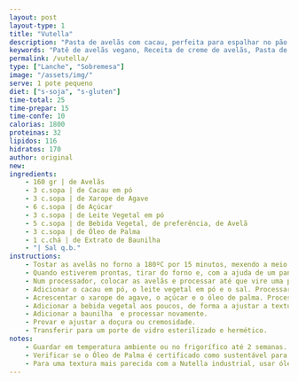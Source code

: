```yaml
---
layout: post
layout-type: 1
title: "Vutella"
description: "Pasta de avelãs com cacau, perfeita para espalhar no pão ou usar como recheio em sobremesas veganas"
keywords: "Patê de avelãs vegano, Receita de creme de avelãs, Pasta de cacau vegana, Creme de chocolate caseiro, Pasta vegana de avelãs e cacau, Creme de chocolate saudável, Doce vegano com cacau, Creme de barrar sem lactose, Nutella vegana caseira, Pasta de avelãs com cacau"
permalink: /vutella/
type: ["Lanche", "Sobremesa"]
image: "/assets/img/"
serve: 1 pote pequeno
diet: ["s-soja", "s-gluten"]
time-total: 25
time-prepar: 15
time-confe: 10
calorias: 1800
proteinas: 32
lipidos: 116
hidratos: 170
author: original
new:
ingredients:
    - 160 gr | de Avelãs
    - 3 c.sopa | de Cacau em pó
    - 3 c.sopa | de Xarope de Agave
    - 6 c.sopa | de Açúcar
    - 3 c.sopa | de Leite Vegetal em pó
    - 5 c.sopa | de Bebida Vegetal, de preferência, de Avelã
    - 3 c.sopa | de Óleo de Palma
    - 1 c.chá | de Extrato de Baunilha
    - "| Sal q.b."
instructions:
    - Tostar as avelãs no forno a 180ºC por 15 minutos, mexendo a meio do tempo, até que fiquem levemente douradas.
    - Quando estiverem prontas, tirar do forno e, com a ajuda de um pano limpo, esfregar para remover a pele.
    - Num processador, colocar as avelãs e processar até que vire uma pasta cremosa.
    - Adicionar o cacau em pó, o leite vegetal em pó e o sal. Processar novamente.
    - Acrescentar o xarope de agave, o açúcar e o óleo de palma. Processar até ter uma consistência homogénea e cremosa.
    - Adicionar a bebida vegetal aos poucos, de forma a ajustar a textura (pode não ser necessária toda, ou ser necessária um pouco mais).
    - Adicionar a baunilha  e processar novamente.
    - Provar e ajustar a doçura ou cremosidade.
    - Transferir para um porte de vidro esterilizado e hermético.
notes:
    - Guardar em temperatura ambiente ou no frigorífico até 2 semanas.
    - Verificar se o Óleo de Palma é certificado como sustentável para minimizar o impacto ambiental.
    - Para uma textura mais parecida com a Nutella industrial, usar óleo de palma refinado, para que não interfira com o sabor.
---
```


